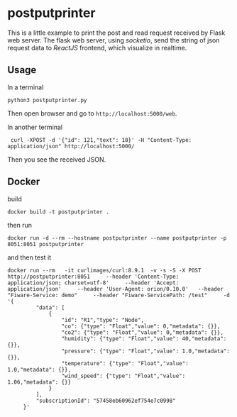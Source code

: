 # postputprinter
This is a little example to print the post and read request received by Flask web server.
The flask web server, using *socketio*, send the string of json request data to *ReactJS* frontend, which visualize in realtime.

## Usage

In a terminal 

```
python3 postputprinter.py
```
Then open browser and go to `http://localhost:5000/web`.

In another terminal
```
 curl -XPOST -d '{"id": 121,"text": 18}' -H "Content-Type: application/json" http://localhost:5000/
```
Then you see the received JSON.



## Docker 


build


```
docker build -t postputprinter .
```

then run

```
docker run -d --rm --hostname postputprinter --name postputprinter -p 8051:8051 postputprinter
```

and then test it

```
docker run --rm   -it curlimages/curl:8.9.1  -v -s -S -X POST http://postputprinter:8051     --header 'Content-Type: application/json; charset=utf-8'     --header 'Accept: application/json'     --header 'User-Agent: orion/0.10.0'   --header  "Fiware-Service: demo"     --header "Fiware-ServicePath: /test"     -d  '{
         "data": [
             {
                 "id": "R1","type": "Node",
                 "co": {"type": "Float","value": 0,"metadata": {}},
                 "co2": {"type": "Float","value": 0,"metadata": {}},
                 "humidity": {"type": "Float","value": 40,"metadata": {}},
                 "pressure": {"type": "Float","value": 1.0,"metadata": {}},
                 "temperature": {"type": "Float","value": 1.0,"metadata": {}},
                 "wind_speed": {"type": "Float","value": 1.06,"metadata": {}}
             }
         ],
         "subscriptionId": "57458eb60962ef754e7c0998"
     }'

```